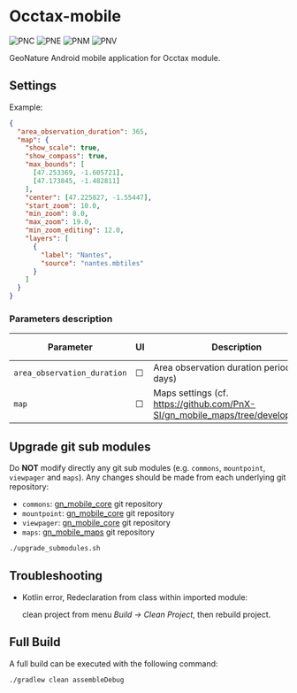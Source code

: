 # Occtax-mobile

![PNC](https://raw.githubusercontent.com/PnX-SI/gn_mobile_occtax/develop/occtax/src/pnc/res/mipmap-xxxhdpi/ic_launcher.png)
![PNE](https://raw.githubusercontent.com/PnX-SI/gn_mobile_occtax/develop/occtax/src/pne/res/mipmap-xxxhdpi/ic_launcher.png)
![PNM](https://raw.githubusercontent.com/PnX-SI/gn_mobile_occtax/develop/occtax/src/pnm/res/mipmap-xxxhdpi/ic_launcher.png)
![PNV](https://raw.githubusercontent.com/PnX-SI/gn_mobile_occtax/develop/occtax/src/pnv/res/mipmap-xxxhdpi/ic_launcher.png)

GeoNature Android mobile application for Occtax module.

## Settings

Example:

```json
{
  "area_observation_duration": 365,
  "map": {
    "show_scale": true,
    "show_compass": true,
    "max_bounds": [
      [47.253369, -1.605721],
      [47.173845, -1.482811]
    ],
    "center": [47.225827, -1.55447],
    "start_zoom": 10.0,
    "min_zoom": 8.0,
    "max_zoom": 19.0,
    "min_zoom_editing": 12.0,
    "layers": [
      {
        "label": "Nantes",
        "source": "nantes.mbtiles"
      }
    ]
  }
}
```

### Parameters description

| Parameter                   | UI      | Description                                                                    | Default value |
| --------------------------- | ------- | ------------------------------------------------------------------------------ | ------------- |
| `area_observation_duration` | &#9744; | Area observation duration period (in days)                                     | 365           |
| `map`                       | &#9744; | Maps settings (cf. https://github.com/PnX-SI/gn_mobile_maps/tree/develop/maps) |               |

## Upgrade git sub modules

Do **NOT** modify directly any git sub modules (e.g. `commons`, `mountpoint`, `viewpager` and `maps`).
Any changes should be made from each underlying git repository:

- `commons`: [gn_mobile_core](https://github.com/PnX-SI/gn_mobile_core) git repository
- `mountpoint`: [gn_mobile_core](https://github.com/PnX-SI/gn_mobile_core) git repository
- `viewpager`: [gn_mobile_core](https://github.com/PnX-SI/gn_mobile_core) git repository
- `maps`: [gn_mobile_maps](https://github.com/PnX-SI/gn_mobile_maps) git repository

```bash
./upgrade_submodules.sh
```

## Troubleshooting

- Kotlin error, Redeclaration from class within imported module:

  clean project from menu _Build -> Clean Project_, then rebuild project.

## Full Build

A full build can be executed with the following command:

```
./gradlew clean assembleDebug
```

